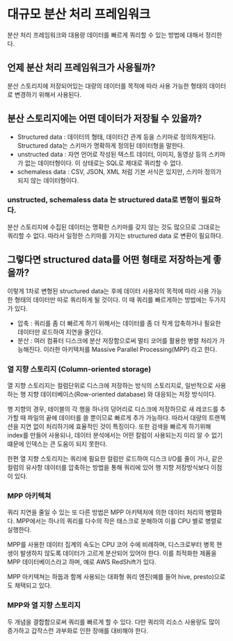 # 대규모 분산 처리 프레임워크
분산 처리 프레임워크와 대용량 데이터를 빠르게 쿼리할 수 있는 방법에 대해서 정리한다.

## 언제 분산 처리 프레임워크가 사용될까?
분산 스토리지에 저장되어있는 대량의 데이터를 목적에 따라 사용 가능한 형태의 데이터로 변경하기 위해서 사용된다.

## 분산 스토리지에는 어떤 데이터가 저장될 수 있을까?
- Structured data : 데이터의 형태, 데이터간 관계 등을 스키마로 정의하게된다. Structured data는 스키마가 명확하게 정의된 데이터형을 말한다.
- unstructed data : 자연 언어로 작성된 텍스트 데이터, 이미지, 동영상 등의 스키마가 없는 데이터형이다. 이 상태로는 SQL로 제대로 쿼리할 수 없다.
- schemaless data : CSV, JSON, XML 처럼 기본 서식은 있지만, 스키마 정의가 되지 않는 데이터형이다.

### unstructed, schemaless data 는 structured data로 변형이 필요하다.
분산 스토리지에 수집된 데이터는 명확한 스키마를 갖지 않는 것도 많으므로 그대로는 쿼리할 수 없다.
따라서 일정한 스키마를 가지는 structured data 로 변환이 필요하다.

## 그렇다면 structured data를 어떤 형태로 저장하는게 좋을까?
이렇게 1차로 변형된 structured data는 후에 데이터 사용자의 목적에 따라 사용 가능한 형태의 데이터만 따로 쿼리하게 될 것이다.
이 때 쿼리를 빠르게하는 방법에는 두가지가 있다.
- 압축 : 쿼리를 좀 더 빠르게 하기 위해서는 데이터를 좀 더 작게 압축하거나 필요한 데이터만 로드하여 지연을 줄인다.
- 분산 : 여러 컴퓨터 디스크에 분산 저장함으로써 멀티 코어를 활용한 병렬 처리가 가능해진다. 이러한 아키텍처를 Massive Parallel Processing(MPP) 라고 한다.

### 열 지향 스토리지 (Column-oriented storage)
열 지향 스토리지는 컬럼단위로 디스크에 저장하는 방식의 스토리지로, 일반적으로 사용하는 행 지향 데이터베이스(Row-oriented database) 와 대응되는 저장 방식이다.

행 지향의 경우, 테이블의 각 행을 하나의 덩어리로 디스크에 저장하므로 새 레코드를 추가할 때 파일의 끝에 데이터를 쓸 뿐이므로 빠르게 추가 가능하다. 따라서 대량의 트랜젝션을 지연 없이 처리하기에 효율적인 것이 특징이다.
또한 검색을 빠르게 하기위해 index를 만들어 사용되나, 데이터 분석에서는 어떤 칼럼이 사용되는지 미리 알 수 없기 떄문에 인덱스는 큰 도움이 되지 못한다.

한편 열 지향 스토리지는 쿼리에 필요한 컬럼만 로드하여 디스크 I/O를 줄이 거나, 같은 컬럼의 유사항 데이터를 압축하는 방법을 통해 쿼리에 있어 행 지향 저장방식보다 이점이 있다.

### MPP 아키텍쳐
쿼리 지연을 줄일 수 있는 또 다른 방법은 MPP 아키텍처에 의한 데이터 처리의 병렬화다.
MPP에서는 하나의 쿼리를 다수의 작은 태스크로 분해하여 이를 CPU 별로 병렬로 실행한다.

MPP를 사용한 데이터 집계의 속도는 CPU 코어 수에 비례하며, 디스크로부터 병목 현생이 발생하지 않도록 데이터가 고르게 분산되어 있어야 한다.
이를 최적화한 제품을 MPP 데이터베이스라고 하며, 예로 AWS RedShift가 있다.

MPP 아키텍쳐는 하둡과 함께 사용되는 대화형 쿼리 엔진(예를 들어 hive, presto)으로도 채택되고 있다.

### MPP와 열 지향 스토리지
두 개념을 결합함으로써 쿼리를 빠르게 할 수 있다. 다만 쿼리의 리소스 사용량도 많이 증가하고 갑작스런 과부화로 인한 장애를 대비해야 한다.